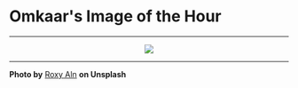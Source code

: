 # Omkaar's Image of the Hour

---

<div align="center">

<a href="https://unsplash.com/photos/a-woman-with-red-light-illuminating-her-face-gyqgHw2t4Kw">
  <img src="https://images.unsplash.com/photo-1751220386717-6e5ba087ec3a?crop=entropy&cs=tinysrgb&fit=max&fm=jpg&ixid=M3w3NjA2Nzh8MHwxfHJhbmRvbXx8fHx8fHx8fDE3NTE5ODMyMDB8&ixlib=rb-4.1.0&q=80&w=1080" style="max-width:100%; height:auto;">
</a>



</div>

---

**Photo by** [Roxy Aln](https://unsplash.com/@roxy_aln) **on Unsplash**

